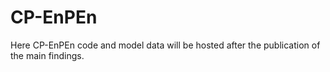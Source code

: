 # CP-EnPEn

Here CP-EnPEn code and model data will be hosted after the publication of the main findings. 